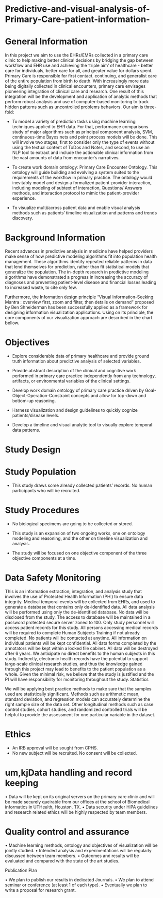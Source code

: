 # Predictive-and-visual-analysis-of-Primary-Care-patient-information-

# General Information

In this project we aim to use the EHRs/EMRs collected in a primary care clinic to help making better clinical decisions by bridging the gap between workflow and EHR use and achieving the ‘triple aim’ of healthcare - better care for individuals, better care for all, and greater value for dollars spent. Primary Care is responsible for first contact, continuing, and generalist care of the entire population from birth to death. With increasingly more data being digitally collected in clinical encounters, primary care envisages pioneering integration of clinical care and research. One result of this integration will be the development and application of analytic methods that perform robust analysis and use of computer-based monitoring to track hidden patterns such as uncontrolled problems behaviors. Our aim is three-fold:

- To model a variety of prediction tasks using machine learning techniques applied to EHR data. For that, performance comparisons study of major algorithms such as principal component analysis, SVM, continuous-time Bayes nets and point process models will be done. This will involve two stages, first to consider only the type of events without using the textual content of ToDos and Notes, and second, to use an NLP tool to extract and include the actionable clinical information from the vast amounts of data from encounter’s narratives.

- To create work domain ontology: Primary Care Encounter Ontology. This ontology will guide building and evolving a system suited to the requirements of the workflow in primary practice. The ontology would inevitably model and design a formalized patient-provider interaction, including modeling of subtext of interaction, Questions/ Answers methods, and interaction protocol to mimic the patient-provider experience.

- To visualize multi/across patient data and enable visual analysis methods such as patients’ timeline visualization and patterns and trends discovery.



# Background Information 

Recent advances in predictive analysis in medicine have helped providers make sense of how predictive modeling algorithms fit into population health management. These algorithms identify repeated reliable patterns in data that lend themselves for prediction, rather than fit statistical models that generalize the population. The in-depth research in predictive modeling algorithms have demonstrated a progress in increasing the accuracy of diagnoses and preventing patient-level disease and financial losses leading to increased waste, to cite only few.

Furthermore, the Information design principle “Visual Information-Seeking Mantra : overview first, zoom and filter, then details on demand” proposed by Ben Shneiderman has been successfully applied as a framework for designing information visualization applications. Using on its principle, the core components of our visualization approach are described in the chart bellow. 


# Objectives

- Explore considerable data of primary healthcare and provide ground truth information about predictive analysis of selected variables. 

- Provide abstract description of the clinical and cognitive work performed in primary care practice independently from any technology, artifacts, or environmental variables of the clinical settings.

- Develop work domain ontology of primary care practice driven by Goal-Object-Operation-Constraint concepts and allow for top-down and bottom-up reasoning.

- Harness visualization and design guidelines to quickly cognize patients/disease levels. 

- Develop a timeline and visual analytic tool to visually explore temporal data patterns.

# Study Design

# Study Population

- This study draws some already collected patients’ records. No human participants who will be recruited.

# Study Procedures

- No biological specimens are going to be collected or stored.

- This study is an expansion of two ongoing works, one on ontology modeling and reasoning, and the other on timeline visualization and analysis.

- The study will be focused on one objective component of the three objective components at a time.
	
# Data Safety Monitoring
 
This is an information extraction, integration, and analysis study that involves the use of Protected Health Information (PHI) to ensure data integrity. Medical temporal events will be collected from EHRs, and used to generate a database that contains only de-identified data. All data analysis will be performed using only the de-identified database. No data will be disclosed from the study. The access to database will be maintained in a password protected secure server zoned to 100.
Only study personnel will access patient records for this study.  All persons accessing medical records will be required to complete Human Subjects Training if not already completed. No patients will be contacted at anytime. All information on individual patients will be kept confidential. All data forms completed by the annotators will be kept within a locked file cabinet. All data will be destroyed after 6 years.
We anticipate no direct benefits to the human subjects in this study. Indirectly, electronic health records have the potential to support large-scale clinical research studies, and thus the knowledge gained through this project may lead to benefits to the patient population as a whole. Given the minimal risk, we believe that the study is justified and the PI will have responsibility for monitoring throughout the study.
Statistics

We will be applying best practice methods to make sure that the samples used are statistically significant. Methods such as arithmetic mean, standard deviation, and regression models can accurately determine the right sample size of the data set. Other longitudinal methods such as case control studies, cohort studies, and randomized controlled trials will be helpful to provide the assessment for one particular variable in the dataset.

# Ethics

- An IRB approval will be sought from CPHS.
- No new subject will be recruited. No consent will be collected. 

# um,kjData handling and record keeping

•	Data will be kept on its original servers on the primary care clinic and will be made securely queirable from our offices at the school of Biomedical informatics in UTHealth, Houston, TX.
•	Data security under HIPA guidelines and research related ethics will be highly respected by team members.

# Quality control and assurance

•	Machine learning methods, ontology and objectives of visualization will be jointly studied.
•	Intended analysis and experimentations will be regularly discussed between team members.
•	Outcomes and results will be evaluated and compared with the state of the art studies.

Publication Plan

•	We plan to publish our results in dedicated Journals.
•	We plan to attend seminar or conference (at least 1 of each type).
•	Eventually we plan to write a proposal for research grant.


